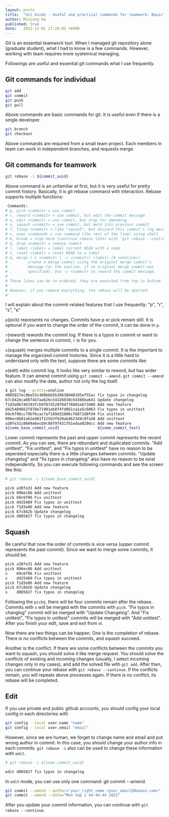 ```yaml
---
layout: posts
title:  "Git Guide - Useful and practical commands for teamwork: Basic"
author: Minjong Ha
published: true
date:   2022-12-01 17:29:02 +0900
---
```


Git is an essential teamwork tool.
When I managed git repository alone (graduate student), what I had to know is a few commands.
However, working with team requires more systemical managing.

Followings are useful and essential git commands what I use frequently.

## Git commands for individual

```bash
git add 
git commit 
git push
git pull
```

Above commands are basic commands for git.
It is useful even if there is a single developer.

```bash
git branch
git checkout
```

Above commands are required from a small team project.
Each members in team can work in independent branches, and requests merge.

## Git commands for teamwork

```bash
git rebase -i ${commit_uuid}
```

Above command is an unfamiliar at first, but it is very useful for pretty commit history.
Basically, it is git rebase command with interaction.
Rebase supports multiple functions:

```bash
 Commands:
# p, pick <commit> = use commit
# r, reword <commit> = use commit, but edit the commit message
# e, edit <commit> = use commit, but stop for amending
# s, squash <commit> = use commit, but meld into previous commit
# f, fixup <commit> = like "squash", but discard this commit's log message
# x, exec <command> = run command (the rest of the line) using shell
# b, break = stop here (continue rebase later with 'git rebase --continue')
# d, drop <commit> = remove commit
# l, label <label> = label current HEAD with a name
# t, reset <label> = reset HEAD to a label
# m, merge [-C <commit> | -c <commit>] <label> [# <oneline>]
# .       create a merge commit using the original merge commit's
# .       message (or the oneline, if no original merge commit was
# .       specified). Use -c <commit> to reword the commit message.
#
# These lines can be re-ordered; they are executed from top to bottom.
#
# However, if you remove everything, the rebase will be aborted.
#
```

I will explain about the commit-related features that I use frequently: "p", "r", "s", "e"

`p`(pick) represents no changes.
Commits have p or pick remain still.
It is optional if you want to change the order of the commit, it can be done in `p`.

`r`(reword) rewords the commit log.
If there is a typos in commit or want to change the sentence in commit, `r` is for you.

`s`(squash) merges multiple commits to a single commit.
It is the important to manage the organized commit histories.
Since it is a little hard to understand only with the text, suppose there are some commits like:

`e`(edit) edits commit log.
It looks like very similar to reword, but has wider feature.
It can amend commit using `git commit --amend`.
`git commit --amend` can also modify the date, author not only the log itself.

```bash
$ git log --pretty=oneline
d085827ec8be53c408bbb5b28638040195ef55ac fix typos in changelog
67c842bca087447aa626c54326030c64386ba641 Update changelog
f1d3e06746393fcb9f07d120f04f76801e673486 Add new feature
d4254896637878e71901eb8f4fd061ca1a5c6063 Fix typos in unittest
69c6f96cc79bf6cacfaf189d32806cf6871d8fd4 Fix unittest
096ec8681a62ed81f125b3f620ab4623d4c9fa48 Add unittest
a30fe31c0609a6ecb9c08f9f4317b1edaa029dcc Add new feature
${some_base_commit_uuid}                 ${some_commit_text}
```

Lower commit represents the past and upper commit represents the recent commit.
As you can see, there are rebundant and duplicated commits.
"Add unittest", "Fix unittest", and "Fix typos in unittest" have no reason to be seperated especially there is a little changes between commits.
"Update changelog" and "fix typos in changelog" also have no reason to be exist independently.
So you can execute following commands and see the screen like this:

```bash
# git rebase -i ${some_base_commit_uuid}

pick a30fe31 Add new feature
pick 096ec86 Add unittest
pick 69c6f96 Fix unittest
pick d425489 Fix typos in unittest
pick f1d3e06 Add new feature
pick 67c842b Update changelog
pick d085827 fix typos in changelog
```

## Squash

Be careful that now the order of commits is vice versa (upper commit represents the past commit).
Since we want to merge some commits, it should be:

```bash
pick a30fe31 Add new feature
pick 096ec86 Add unittest
s    69c6f96 Fix unittest
s    d425489 Fix typos in unittest
pick f1d3e06 Add new feature
pick 67c842b Update changelog
s    d085827 fix typos in changelog
```

Following the `pick`s, there will be four commits remain after the rebase.
Commits with `s` will be merged with the commits with `pick`.
"Fix typos in changlog" commit will be merged with "Update Changelog".
And "Fix unittest", "Fix typos in unittest" commits will be merged with "Add unittest".
After you finish your edit, save and exit from vi.

Now there are two things can be happen.
One is the completion of rebase.
There is no conflicts between the commits, and squash succeed.

Another is the conflict.
If there are some conflicts between the commits you want to squash, you should solve it like merge request.
You should solve the conflicts of existing and incoming changes (usually, I select incoming changes only in my cases), and add the solved file with `git add`.
After then, you can continue your rebase with `git rebase --continue`.
If the conflicts remain, you will repeats above processes again.
If there is no conflict, its rebase will be completed.

## Edit

If you use private and public github accounts, you should config your local config in each directories with

```bash
git config --local user.name "name"
git config --local user.email "email"
```

However, since we are human, we forget to change name and email and put wrong author in commit.
In this case, you should change your author info in each commits.
`git rebase -i` also can be used to change these information with `edit`.

```bash
# git rebase -i ${some_commit_uuid}

edit d085827 fix typos in changelog
```

In `edit` mode, you can use only one command: git commit --amend.

```bash
git commit --amend --author="your_right_name <your_email@domain.com>"
git commit --amend --date="Mon Sep 1 44:44:44 2022"
```

After you update your commit information, you can continue with `git rebase --continue`.
